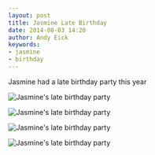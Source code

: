 ```yaml
---
layout: post
title: Jasmine Late Birthday
date: 2014-08-03 14:20
author: Andy Eick
keywords: 
- jasmine
- birthday
---
```

Jasmine had a late birthday party this year

![Jasmine's late birthday party](http://media.eick.us/media/photographs/2014/2014-08-03/jasmine-11th-birthday-2014-08-03-17-11-41.jpg)

![Jasmine's late birthday party](http://media.eick.us/media/photographs/2014/2014-08-03/jasmine-11th-birthday-2014-08-03-17-12-54.jpg)

![Jasmine's late birthday party](http://media.eick.us/media/photographs/2014/2014-08-03/jasmine-11th-birthday-2014-08-03-20-02-42.jpg)

![Jasmine's late birthday party](http://media.eick.us/media/photographs/2014/2014-08-03/jasmine-11th-birthday-2014-08-03-20-02-56.jpg)

